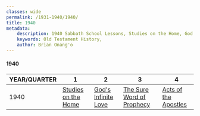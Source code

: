 ```yaml
---
classes: wide
permalink: /1931-1940/1940/
title: 1940
metadata:
    description: 1940 Sabbath School Lessons, Studies on the Home, God's Infinite Love, The Sure Word of Prophecy, Acts of the Apostles
    keywords: Old Testament History,
    author: Brian Onang'o
---
```


#### 1940

YEAR/QUARTER |   1  | 2| 3| 4
-------------|------------|---|--|---
1940   |  [Studies on the Home](/1931-1940/1940/quarter1) | [God's Infinite Love](/1931-1940/1940/quarter2) | [The Sure Word of Prophecy](/1931-1940/1940/quarter3) | [Acts of the Apostles](/1931-1940/1940/quarter4) |
 